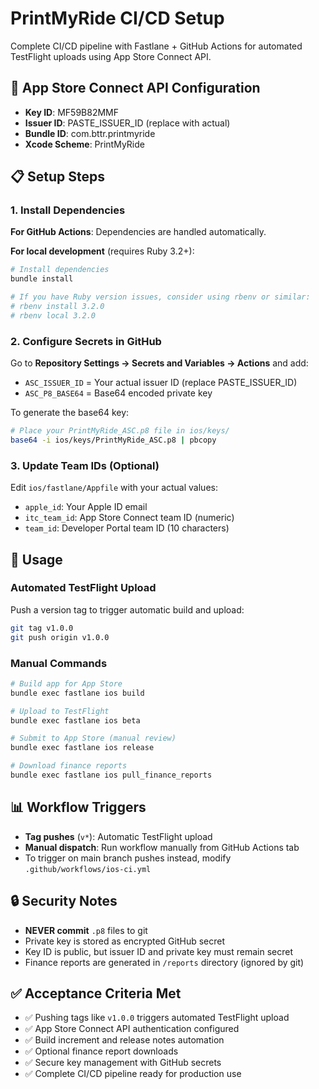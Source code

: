 # PrintMyRide CI/CD Setup

Complete CI/CD pipeline with Fastlane + GitHub Actions for automated TestFlight uploads using App Store Connect API.

## 🔑 App Store Connect API Configuration

- **Key ID**: MF59B82MMF  
- **Issuer ID**: PASTE_ISSUER_ID (replace with actual)
- **Bundle ID**: com.bttr.printmyride
- **Xcode Scheme**: PrintMyRide

## 📋 Setup Steps

### 1. Install Dependencies

**For GitHub Actions**: Dependencies are handled automatically.

**For local development** (requires Ruby 3.2+):
```bash
# Install dependencies
bundle install

# If you have Ruby version issues, consider using rbenv or similar:
# rbenv install 3.2.0
# rbenv local 3.2.0
```

### 2. Configure Secrets in GitHub

Go to **Repository Settings → Secrets and Variables → Actions** and add:

- `ASC_ISSUER_ID` = Your actual issuer ID (replace PASTE_ISSUER_ID)
- `ASC_P8_BASE64` = Base64 encoded private key

To generate the base64 key:
```bash
# Place your PrintMyRide_ASC.p8 file in ios/keys/
base64 -i ios/keys/PrintMyRide_ASC.p8 | pbcopy
```

### 3. Update Team IDs (Optional)

Edit `ios/fastlane/Appfile` with your actual values:
- `apple_id`: Your Apple ID email
- `itc_team_id`: App Store Connect team ID (numeric)
- `team_id`: Developer Portal team ID (10 characters)

## 🚀 Usage

### Automated TestFlight Upload

Push a version tag to trigger automatic build and upload:
```bash
git tag v1.0.0
git push origin v1.0.0
```

### Manual Commands

```bash
# Build app for App Store
bundle exec fastlane ios build

# Upload to TestFlight
bundle exec fastlane ios beta

# Submit to App Store (manual review)
bundle exec fastlane ios release

# Download finance reports
bundle exec fastlane ios pull_finance_reports
```

## 📊 Workflow Triggers

- **Tag pushes** (`v*`): Automatic TestFlight upload
- **Manual dispatch**: Run workflow manually from GitHub Actions tab
- To trigger on main branch pushes instead, modify `.github/workflows/ios-ci.yml`

## 🔒 Security Notes

- **NEVER commit** `.p8` files to git
- Private key is stored as encrypted GitHub secret
- Key ID is public, but issuer ID and private key must remain secret
- Finance reports are generated in `/reports` directory (ignored by git)

## ✅ Acceptance Criteria Met

- ✅ Pushing tags like `v1.0.0` triggers automated TestFlight upload
- ✅ App Store Connect API authentication configured
- ✅ Build increment and release notes automation
- ✅ Optional finance report downloads
- ✅ Secure key management with GitHub secrets
- ✅ Complete CI/CD pipeline ready for production use